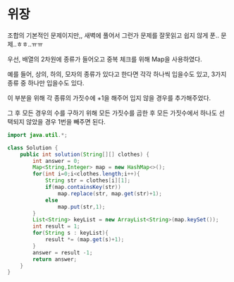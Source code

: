 # 위장

조합의 기본적인 문제이지만,, 새벽에 풀어서 그런가 문제를 잘못읽고 쉽지 않게 푼.. 문제..ㅎㅎ..ㅠㅠ

우선, 배열의 2차원에 종류가 들어오고 중복 체크를 위해 Map을 사용하였다.

예를 들어, 상의, 하의, 모자의 종류가 있다고 한다면 각각 하나씩 입을수도 있고, 3가지 종류 중 하나만 입을수도 있다.

이 부분을 위해 각 종류의 가짓수에 +1을 해주어 입지 않을 경우를 추가해주었다.

그 후 모든 경우의 수를 구하기 위해 모든 가짓수를 곱한 후 모든 가짓수에서 하나도 선택되지 않았을 경우 1번을 빼주면 된다.

```java
import java.util.*;

class Solution {
    public int solution(String[][] clothes) {
        int answer = 0;
        Map<String,Integer> map = new HashMap<>();        
        for(int i=0;i<clothes.length;i++){
            String str = clothes[i][1];
            if(map.containsKey(str))
                map.replace(str, map.get(str)+1);
            else
                map.put(str,1);
        }
        List<String> keyList = new ArrayList<String>(map.keySet());
        int result = 1;
        for(String s : keyList){
            result *= (map.get(s)+1);
        }
        answer = result -1;
        return answer;
    }
}
```



